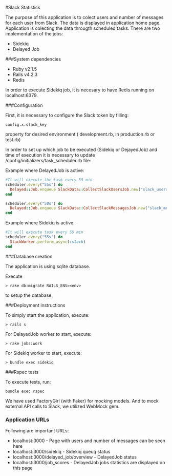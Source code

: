 #Slack Statistics

The purpose of this application is to colect users and number of messages for each user from Slack. The data is displayed in application home page. 
Application is colecting the data througth scheduled tasks. There are two implementation of the jobs:
 - Sidekiq
 - Delayed Job


###System dependencies

* Ruby v2.1.5
* Rails v4.2.3
* Redis

In order to execute Sidekiq job, it is necesary to have Redis running on localhost:6379.

###Configuration

First, it is necessary to configure the Slack token by filling: 
```
config.x.slack_key
```
property for desired environment  ( development.rb, in production.rb or test.rb)


In order to set up which job to be executed (Sidekiq or DejayedJob) and time of execution it is necessary to update /config/initializers/task_scheduler.rb file:

Example where DelayedJob is active:

```ruby
#It will execute the task every 55 min
scheduler.every("55s") do
  Delayed::Job.enqueue SlackData::CollectSlackUsersJob.new("slack_users")
end

scheduler.every("50s") do
  Delayed::Job.enqueue SlackData::CollectSlackMessagesJob.new("slack_messages")
end
```

Example where Sidekiq is active:

```ruby
#It will execute task every 55 min
scheduler.every("55s") do
  SlackWorker.perform_async(:slack)
end
```






###Database creation
	
The application is using sqlite database.

Execute 

```
> rake db:migrate RAILS_ENV=<env>
```
to setup the database.
	

###Deployment instructions

To simply start the application, execute:

```
> rails s
```

For DelayedJob worker to start, execute: 

```
> rake jobs:work
```

For Sidekiq worker to start, execute: 

```
> bundle exec sidekiq
```

###Rspec tests

To execute tests, run:

```
bundle exec rspec
```

We have used FactoryGirl (with Faker) for mocking models. And to mock external API calls to Slack, we utilized WebMock gem.


### Application URLs

Following are important URLs:


 - localhost:3000 - Page with users and number of messages can be seen here
 - localhost:3000/sidekiq - Sidekiq queuq status
 - localhost:3000/delayed_job/overview - DelayedJob status
 - localhost:3000/job_scores - DelayedJob jobs statistics are displayed on this page
